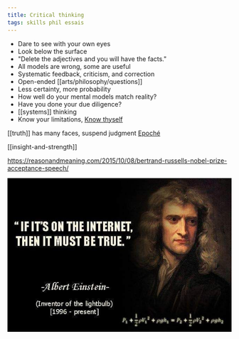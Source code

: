 ```yaml
---
title: Critical thinking
tags: skills phil essais
---
```


- Dare to see with your own eyes
- Look below the surface
- "Delete the adjectives and you will have the facts."
- All models are wrong, some are useful
- Systematic feedback, criticism, and correction
- Open-ended [[arts/philosophy/questions]]
- Less certainty, more probability
- How well do your mental models match reality?
- Have you done your due diligence?
- [[systems]] thinking
- Know your limitations, [Know thyself](https://en.wikipedia.org/wiki/Know_thyself)

[[truth]] has many faces, suspend judgment [Epoché](https://en.wikipedia.org/wiki/Epoché)

[[insight-and-strength]]

<https://reasonandmeaning.com/2015/10/08/bertrand-russells-nobel-prize-acceptance-speech/>

![](/static/img/must-be-true.jpeg)
